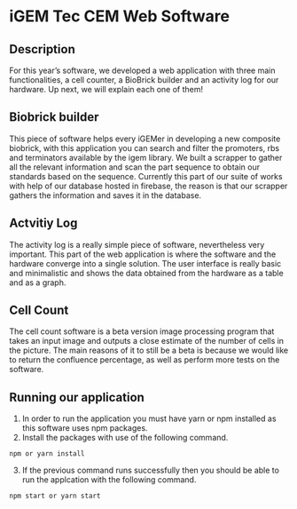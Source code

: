 # iGEM Tec CEM Web Software
## Description

For this year’s software, we developed a web application with three main functionalities, a cell counter, a BioBrick builder and an activity log for our hardware. Up next, we will explain each one of them!

## Biobrick builder
This piece of software helps every iGEMer in developing a new composite biobrick, with this application you can search and filter the promoters, rbs and terminators available by the igem library. We built a scrapper to gather all the relevant information and scan the part sequence to obtain our standards based on the sequence. Currently this part of our suite of works with help of our database hosted in firebase, the reason is that our scrapper gathers the information and saves it in the database.

## Actvitiy Log

The activity log is a really simple piece of software, nevertheless very important. This part of the web application is where the software and the hardware converge into a single solution. The user interface is really basic and minimalistic and shows the data obtained from the hardware as a table and as a graph.

## Cell Count

The cell count software is a beta version image processing program that takes an input image and outputs a close estimate of the number of cells in the picture. The main reasons of it to still be a beta is because we would like to return the confluence percentage, as well as perform more tests on the software.

## Running our application
1.  In order to run the application you must have yarn or npm installed as this software uses npm packages.
2.  Install the packages with use of the following command.
~~~~
npm or yarn install
~~~~
3. If the previous command runs successfully then you should be able to run the applcation with the following command.
~~~~
npm start or yarn start
~~~~
